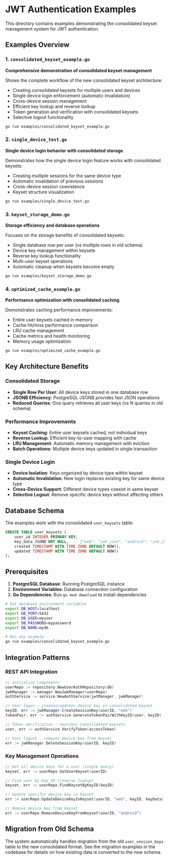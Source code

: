 # JWT Authentication Examples

This directory contains examples demonstrating the consolidated keyset management system for JWT authentication.

## Examples Overview

### 1. `consolidated_keyset_example.go`
**Comprehensive demonstration of consolidated keyset management**

Shows the complete workflow of the new consolidated keyset architecture:
- Creating consolidated keysets for multiple users and devices
- Single device login enforcement (automatic invalidation)
- Cross-device session management
- Efficient key lookup and reverse lookup
- Token generation and verification with consolidated keysets
- Selective logout functionality

```bash
go run examples/consolidated_keyset_example.go
```

### 2. `single_device_test.go`
**Single device login behavior with consolidated storage**

Demonstrates how the single device login feature works with consolidated keysets:
- Creating multiple sessions for the same device type
- Automatic invalidation of previous sessions
- Cross-device session coexistence
- Keyset structure visualization

```bash
go run examples/single_device_test.go
```

### 3. `keyset_storage_demo.go`
**Storage efficiency and database operations**

Focuses on the storage benefits of consolidated keysets:
- Single database row per user (vs multiple rows in old schema)
- Device key management within keysets
- Reverse key lookup functionality
- Multi-user keyset operations
- Automatic cleanup when keysets become empty

```bash
go run examples/keyset_storage_demo.go
```

### 4. `optimized_cache_example.go`
**Performance optimization with consolidated caching**

Demonstrates caching performance improvements:
- Entire user keysets cached in memory
- Cache hit/miss performance comparison
- LRU cache management
- Cache metrics and health monitoring
- Memory usage optimization

```bash
go run examples/optimized_cache_example.go
```

## Key Architecture Benefits

### Consolidated Storage
- **Single Row Per User**: All device keys stored in one database row
- **JSONB Efficiency**: PostgreSQL JSONB provides fast JSON operations
- **Reduced Queries**: One query retrieves all user keys (vs N queries in old schema)

### Performance Improvements
- **Keyset Caching**: Entire user keysets cached, not individual keys
- **Reverse Lookup**: Efficient key-to-user mapping with cache
- **LRU Management**: Automatic memory management with eviction
- **Batch Operations**: Multiple device keys updated in single transaction

### Single Device Login
- **Device Isolation**: Keys organized by device type within keyset
- **Automatic Invalidation**: New login replaces existing key for same device type
- **Cross-Device Support**: Different device types coexist in same keyset
- **Selective Logout**: Remove specific device keys without affecting others

## Database Schema

The examples work with the consolidated `user_keysets` table:

```sql
CREATE TABLE user_keysets (
    user_id INTEGER PRIMARY KEY,
    key_data JSONB NOT NULL,  -- {"web": "jwk_json", "android": "jwk_json"}
    created TIMESTAMP WITH TIME ZONE DEFAULT NOW(),
    updated TIMESTAMP WITH TIME ZONE DEFAULT NOW()
);
```

## Prerequisites

1. **PostgreSQL Database**: Running PostgreSQL instance
2. **Environment Variables**: Database connection configuration
3. **Go Dependencies**: Run `go mod download` to install dependencies

```bash
# Set database environment variables
export DB_HOST=localhost
export DB_PORT=5432
export DB_USER=myuser
export DB_PASSWORD=mypassword
export DB_NAME=mydb

# Run any example
go run examples/consolidated_keyset_example.go
```

## Integration Patterns

### REST API Integration
```go
// Initialize components
userRepo := repository.NewUserAuthRepository(db)
jwkManager := manager.NewJwkManager(userRepo)
authService := service.NewAuthService(jwtManager, jwkManager)

// User login - creates/updates device key in consolidated keyset
keyID, err := jwkManager.CreateSessionKey(userID, "web")
tokenPair, err := authService.GenerateTokenPairWithKeyID(user, keyID)

// Token verification - searches consolidated keysets
user, err := authService.VerifyToken(accessToken)

// User logout - removes device key from keyset
err := jwkManager.DeleteSessionKey(userID, keyID)
```

### Key Management Operations
```go
// Get all device keys for a user (single query)
keyset, err := userRepo.GetUserKeyset(userID)

// Find user by key ID (reverse lookup)
keyset, err := userRepo.FindKeysetByKeyID(keyID)

// Update specific device key in keyset
err := userRepo.UpdateDeviceKeyInKeyset(userID, "web", keyID, keyData)

// Remove device key from keyset
err := userRepo.RemoveDeviceKeyFromKeyset(userID, "android")
```

## Migration from Old Schema

The system automatically handles migration from the old `user_session_keys` table to the new consolidated format. See the migration examples in the codebase for details on how existing data is converted to the new schema.